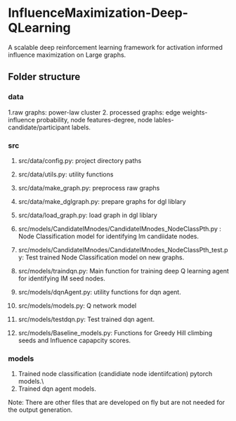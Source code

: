 # InfluenceMaximization-Deep-QLearning
A scalable deep reinforcement learning framework for activation informed influence maximization on Large graphs.

## Folder structure

### data
1.raw graphs: power-law cluster
2. processed graphs: edge weights-influence probability, node features-degree, node lables- candidate/participant labels.

### src
1. src/data/config.py: project directory paths
2. src/data/utils.py: utility functions
3. src/data/make_graph.py: preprocess raw graphs 
4. src/data/make_dglgraph.py: prepare graphs for dgl liblary
5. src/data/load_graph.py: load graph in dgl liblary

6. src/models/CandidateIMnodes/CandidateIMnodes_NodeClassPth.py : Node Classification model for identifying Im candiidate nodes. 
7. src/models/CandidateIMnodes/CandidateIMnodes_NodeClassPth_test.py: Test trained Node Classification model on new graphs.

8. src/models/traindqn.py: Main function for training deep Q learning agent for identifying IM seed nodes.
9.  src/models/dqnAgent.py: utility functions for dqn agent.
10. src/models/models.py: Q network model

11. src/models/testdqn.py: Test trained dqn agent.

12. src/models/Baseline_models.py: Functions for Greedy Hill climbing seeds and Influence capapcity scores.

### models
1. Trained node classification (candidiate node identiifcation) pytorch models.\
2. Trained dqn agent models.

Note: There are other files that are developed on fly but are not needed for the output generation.